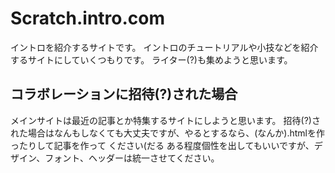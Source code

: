 # Scratch.intro.com
イントロを紹介するサイトです。
イントロのチュートリアルや小技などを紹介するサイトにしていくつもりです。
ライター(?)も集めようと思います。
## コラボレーションに招待(?)された場合
メインサイトは最近の記事とか特集するサイトにしようと思います。
招待(?)された場合はなんもしなくても大丈夫ですが、やるとするなら、(なんか).htmlを作ったりして記事を作って
ください(だる
ある程度個性を出してもいいですが、デザイン、フォント、ヘッダーは統一させてください。

